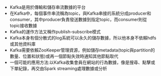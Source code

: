 - Kafka是用於傳輸和儲存串流數據的平台
- 在Kafka中，每個事件串流稱為topic，與Kafka串接的系統分成producer和consumer，其中producer負責發送數據到指定topic，而consumer則從topic接收數據
- Kafka的運作方法又稱作publish-subscribe模式
- Kafka本身有個分散式的log系統可以永久的儲存數據，所以他本身不依賴hdfs或其他資料庫
- Kafka需要依賴ZooKeeper管理資源，例如儲存metadata(topic與partition的數量、位置和狀態)或再一個節點失效時通知其他節點取代
- 一個可能的應用方法:以Kafka收集會員在網站的行為數據，像是搜尋、點擊或下單紀錄，再交由Spark streaming處理數據或分析